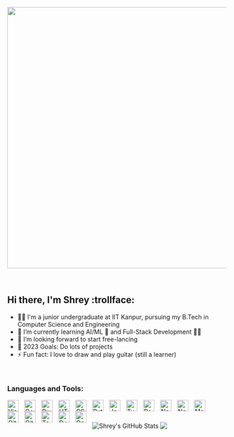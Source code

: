 <p align="center"><img src="https://64.media.tumblr.com/7b4391bbfed2af6764fec491eab08b57/3142cd28c78e9e5a-0d/s1280x1920/babb6de81f0f798f188e236702f9f96f598caa8e.gifv" width="1000" height="600" /></p>

<br>

## Hi there, I'm Shrey :trollface:

- 🧑‍🎓 I'm a junior undergraduate at IIT Kanpur, pursuing my B.Tech in Computer Science and Engineering
- 🌱 I’m currently learning AI/ML :robot: and Full-Stack Development 👨‍💻
- 👯 I’m looking forward to start free-lancing
- 🥅 2023 Goals: Do lots of projects
- ⚡ Fun fact: I love to draw and play guitar (still a learner)

<br>

### Languages and Tools:

<img align="left" alt="Visual Studio Code" width="26px" src="https://cdn.jsdelivr.net/gh/devicons/devicon/icons/vscode/vscode-original.svg" style="padding-right:10px;" />
<img align="left" alt="C++" width="26px" src='https://cdn.jsdelivr.net/gh/devicons/devicon/icons/cplusplus/cplusplus-original.svg' style="padding-right:10px;" />
<img align="left" alt="Rust" width="26px" src='https://cdn.jsdelivr.net/gh/devicons/devicon/icons/rust/rust-plain.svg' style="padding-right:10px;" />
<img align="left" alt="HTML5" width="26px" src="https://cdn.jsdelivr.net/gh/devicons/devicon/icons/html5/html5-original.svg" style="padding-right:10px;" />
<img align="left" alt="CSS3" width="26px" src="https://cdn.jsdelivr.net/gh/devicons/devicon/icons/css3/css3-original.svg" style="padding-right:10px;" />
<img align="left" alt="Python" width="26px" src="https://cdn.jsdelivr.net/gh/devicons/devicon/icons/python/python-original.svg" style="padding-right:10px;" />
<img align="left" alt="JavaScript" width="26px" src="https://cdn.jsdelivr.net/gh/devicons/devicon/icons/javascript/javascript-original.svg" style="padding-right:10px;" />
<img align="left" alt="TypeScript" width="26px" src="https://cdn.jsdelivr.net/gh/devicons/devicon/icons/typescript/typescript-original.svg" style="padding-right:10px;" />
<img align="left" alt="ReactJS" width="26px" src="https://cdn.jsdelivr.net/gh/devicons/devicon/icons/react/react-original.svg" style="padding-right:10px;" />
<img align="left" alt="NextJS" width="26px" src="https://cdn.jsdelivr.net/gh/devicons/devicon/icons/nextjs/nextjs-original.svg" style="padding-right:10px;" />
<img align="left" alt="Node.js" width="26px" src="https://cdn.jsdelivr.net/gh/devicons/devicon/icons/nodejs/nodejs-original.svg" style="padding-right:10px;" />
<img align="left" alt="MongoDB" width="26px" src="https://cdn.jsdelivr.net/gh/devicons/devicon/icons/mongodb/mongodb-original.svg" style="padding-right:10px;" />
<img align="left" alt="Git" width="26px" src="https://cdn.jsdelivr.net/gh/devicons/devicon/icons/git/git-original.svg" style="padding-right:10px;" />
<img align="left" alt="GitHub" width="26px" src="https://user-images.githubusercontent.com/3369400/139448065-39a229ba-4b06-434b-bc67-616e2ed80c8f.png" style="padding-right:10px;" />
<img align="left" alt="TensorFlow" width="26px" src='https://cdn.jsdelivr.net/gh/devicons/devicon/icons/tensorflow/tensorflow-original.svg' style="padding-right:10px;" />
<img align="left" alt="PyTorch" width="26px" src='https://cdn.jsdelivr.net/gh/devicons/devicon/icons/pytorch/pytorch-original.svg' style="padding-right:10px;" />
<img align="left" alt="OpenAI" width="26px" src='https://cdn.jsdelivr.net/gh/devicons/devicon/icons/openal/openal-original.svg' style="padding-right:10px;" />


<br>
<br>
<br>

<img align="left" alt="Shrey's GitHub Stats" src="https://github-readme-stats.vercel.app/api?username=ShreyB2091&show_icons=true&hide_border=false&title_color=ff652f&icon_color=FFE400&bg_color=09131B&text_color=ffffff&border_color=0c1a25" />
<img src = "https://github-readme-stats.vercel.app/api/top-langs/?username=ShreyB2091&langs_count=12&layout=compact&hide=jupyter%20notebook,html&theme=dracula&show_icons=true&hide_border=false" />
